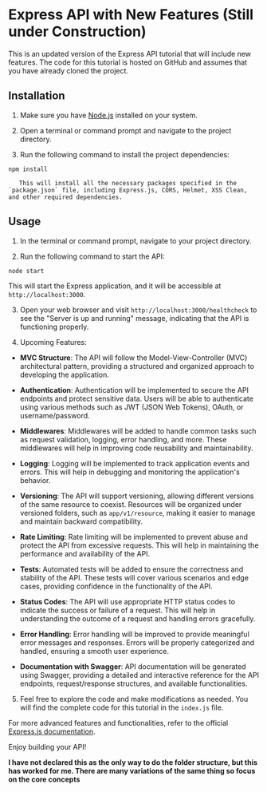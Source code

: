 # Express API with New Features (Still under Construction)

This is an updated version of the Express API tutorial that will include new features. The code for this tutorial is hosted on GitHub and assumes that you have already cloned the project.

## Installation

1. Make sure you have [Node.js](https://nodejs.org) installed on your system.

2. Open a terminal or command prompt and navigate to the project directory.

3. Run the following command to install the project dependencies:

```shell
npm install
```

       This will install all the necessary packages specified in the `package.json` file, including Express.js, CORS, Helmet, XSS Clean, and other required dependencies.

## Usage

1. In the terminal or command prompt, navigate to your project directory.

2. Run the following command to start the API:

```shell
node start
```

   This will start the Express application, and it will be accessible at `http://localhost:3000`.

3. Open your web browser and visit `http://localhost:3000/healthcheck` to see the "Server is up and running" message, indicating that the API is functioning properly.

4. Upcoming Features:

  - **MVC Structure**: The API will follow the Model-View-Controller (MVC) architectural pattern, providing a structured and organized approach to developing the application.

  - **Authentication**: Authentication will be implemented to secure the API endpoints and protect sensitive data. Users will be able to authenticate using various methods such as JWT (JSON Web Tokens), OAuth, or username/password.

  - **Middlewares**: Middlewares will be added to handle common tasks such as request validation, logging, error handling, and more. These middlewares will help in improving code reusability and maintainability.

  - **Logging**: Logging will be implemented to track application events and errors. This will help in debugging and monitoring the application's behavior.

  - **Versioning**: The API will support versioning, allowing different versions of the same resource to coexist. Resources will be organized under versioned folders, such as `app/v1/resource`, making it easier to manage and maintain backward compatibility.

  - **Rate Limiting**: Rate limiting will be implemented to prevent abuse and protect the API from excessive requests. This will help in maintaining the performance and availability of the API.

  - **Tests**: Automated tests will be added to ensure the correctness and stability of the API. These tests will cover various scenarios and edge cases, providing confidence in the functionality of the API.

  - **Status Codes**: The API will use appropriate HTTP status codes to indicate the success or failure of a request. This will help in understanding the outcome of a request and handling errors gracefully.

  - **Error Handling**: Error handling will be improved to provide meaningful error messages and responses. Errors will be properly categorized and handled, ensuring a smooth user experience.

  - **Documentation with Swagger**: API documentation will be generated using Swagger, providing a detailed and interactive reference for the API endpoints, request/response structures, and available functionalities.

5. Feel free to explore the code and make modifications as needed. You will find the complete code for this tutorial in the `index.js` file.

For more advanced features and functionalities, refer to the official [Express.js documentation](https://expressjs.com/).

Enjoy building your API!

**I have not declared this as the only way to do the folder structure, but this has worked for me. There are many variations of the same thing so focus on the core concepts**